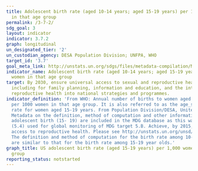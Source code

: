 ```yaml
---
title: Adolescent birth rate (aged 10-14 years; aged 15-19 years) per 1,000 women
  in that age group
permalink: /3-7-2/
sdg_goal: 3
layout: indicator
indicator: 3.7.2
graph: longitudinal
un_designated_tier: '2'
un_custodian_agency: DESA Population Division; UNFPA, WHO
target_id: '3.7'
goal_meta_link: http://unstats.un.org/sdgs/files/metadata-compilation/Metadata-Goal-3.pdf
indicator_name: Adolescent birth rate (aged 10-14 years; aged 15-19 years) per 1,000
  women in that age group
target: By 2030, ensure universal access to sexual and reproductive health-care services,
  including for family planning, information and education, and the integration of
  reproductive health into national strategies and programmes.
indicator_definition: 'From WHO: Annual number of births to women aged 15-19 years
  per 1000 women in that age group. It is also referred to as the age_specific fertility
  rate for women aged 15-19 years. From Population Division/DESA, United Nations:
  Metadata on the definition, method of computation and other information for the
  adolescent birth (15- 19) are included in the MDG database as this was an indicator
  (5.4) used for global monitoring of MDG target 5.B. Achieve, by 2015, universal
  access to reproductive health. Please see http://unstats.un.org/unsd/mdg/Metadata.aspx
  The definition and method of computation for the birth rate among 10-14 year olds
  are similar to that for the birth rate among 15-19 year olds.'
graph_title: US adolescent birth rate (aged 15-19 years) per 1,000 women in that age
  group
reporting_status: notstarted
---
```

